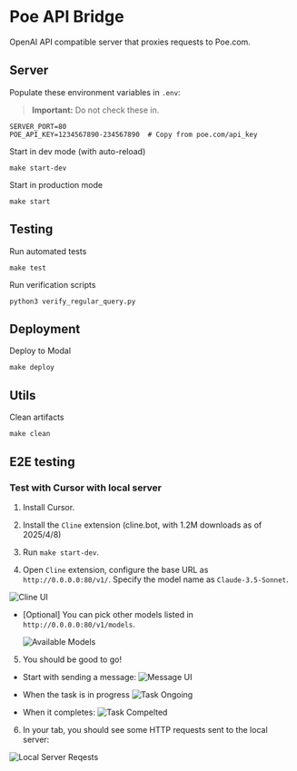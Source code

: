 # Poe API Bridge

OpenAI API compatible server that proxies requests to Poe.com.

## Server
Populate these environment variables in `.env`:
> **Important:** Do not check these in.

```
SERVER_PORT=80
POE_API_KEY=1234567890-234567890  # Copy from poe.com/api_key
```

Start in dev mode (with auto-reload)
```
make start-dev
```

Start in production mode
```
make start
```

## Testing
Run automated tests
```
make test
```

Run verification scripts
```
python3 verify_regular_query.py
```

## Deployment
Deploy to Modal
```
make deploy
```

## Utils
Clean artifacts
```
make clean
```



## E2E testing

### Test with Cursor with local server

1. Install Cursor.

2. Install the `Cline` extension (cline.bot, with 1.2M downloads as of 2025/4/8)

3. Run `make start-dev`.

4. Open `Cline` extension, configure the base URL as `http://0.0.0.0:80/v1/`. Specify the model name as `Claude-3.5-Sonnet`.

  ![Cline UI](static/cline-ui.jpg)

  * [Optional] You can pick other models listed in `http://0.0.0.0:80/v1/models`.

    ![Available Models](static/models-endpoint-response.jpg)

5. You should be good to go!
  * Start with sending a message:
    ![Message UI](static/message.jpg)

  * When the task is in progress
    ![Task Ongoing](static/task-ongoing.jpg)
  * When it completes:
    ![Task Compelted](static/task-completed.jpg)

6. In your tab, you should see some HTTP requests sent to the local server:

  ![Local Server Reqests](static/local-server-http-requests.jpg)